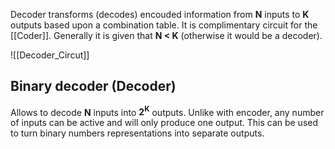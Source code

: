 Decoder transforms (decodes) encouded information from **N** inputs to **K** outputs based upon a combination table. It is complimentary circuit for the [[Coder]]. 
Generally it is given that **N < K** (otherwise it would be a decoder).

![[Decoder_Circut]]

## Binary decoder (Decoder)
Allows to decode **N** inputs into **2<sup>K</sup>** outputs. Unlike with encoder, any number of inputs can be active and will only produce one output. This can be used to turn binary numbers representations into separate outputs.